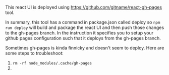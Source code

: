 This react UI is deployed using https://github.com/gitname/react-gh-pages tool.

In summary, this tool has a command in package.json called deploy so `npm run deploy` will build and package
the react UI and then push those changes to the gh-pages branch. In the instruction it specifies you to setup your 
github pages configuration such that it deploys from the gh-pages branch.

Sometimes gh-pages is kinda finnicky and doesn't seem to deploy. Here are some steps to troubleshoot:
1. `rm -rf node_modules/.cache/gh-pages`
2. 